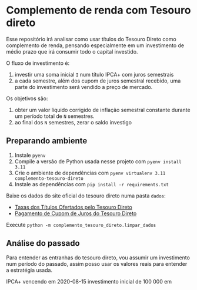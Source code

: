 # Complemento de renda com Tesouro direto

Esse repositório irá analisar como usar títulos do Tesouro Direto como complemento de renda, pensando especialmente em
um investimento de médio prazo que irá consumir todo o capital investido.

O fluxo de investimento é:

1. investir uma soma inicial `I` num título IPCA+ com juros semestrais
2. a cada semestre, além dos cupom de juros semestral recebido, uma parte do investimento será vendido a preço de
  mercado.

Os objetivos são:

1. obter um valor líquido corrigido de inflação semestral constante durante um período total de `N` semestres.
2. ao final dos `N` semestres, zerar o saldo investigo

## Preparando ambiente

1. Instale `pyenv`
2. Compile a versão de Python usada nesse projeto com `pyenv install 3.11`
3. Crie o ambiente de dependências com `pyenv virtualenv 3.11 complemento-tesouro-direto`
4. Instale as dependências com `pip install -r requirements.txt`

Baixe os dados do site oficial do tesouro direto numa pasta `dados`:
- [Taxas dos Títulos Ofertados pelo Tesouro Direto](http://www.tesourotransparente.gov.br/ckan/dataset/taxas-dos-titulos-ofertados-pelo-tesouro-direto/resource/796d2059-14e9-44e3-80c9-2d9e30b405c1)
- [Pagamento de Cupom de Juros do Tesouro Direto](http://www.tesourotransparente.gov.br/ckan/dataset/resgates-do-tesouro-direto/resource/de2af5cf-9dbd-4566-b933-da6871cce030)

Execute `python -m complemento_tesouro_direto.limpar_dados`

## Análise do passado

Para entender as entranhas do tesouro direto, vou assumir um investimento num período do passado, assim posso usar os
valores reais para entender a estratégia usada.

IPCA+ vencendo em 2020-08-15
investimento inicial de 100 000 em 